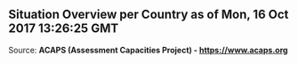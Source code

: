## Situation Overview per Country as of Mon, 16 Oct 2017 13:26:25 GMT

Source: **ACAPS (Assessment Capacities Project) - https://www.acaps.org**